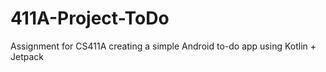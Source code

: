 # 411A-Project-ToDo
Assignment for CS411A creating a simple Android to-do app using Kotlin + Jetpack
